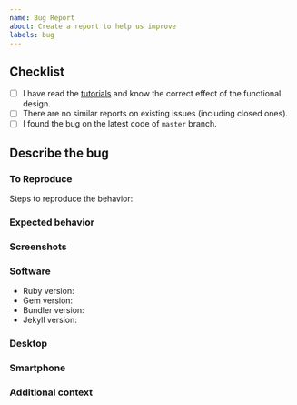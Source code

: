 ```yaml
---
name: Bug Report
about: Create a report to help us improve
labels: bug
---
```


<!-- NOTE: Please maintain all sections, otherwise the issue will be automatically closed :) -->

## Checklist
<!-- Please complete the following list of tasks, and then check it by change the "[ ]" to "[x]" -->
- [ ] I have read the [tutorials](https://chirpy.cotes.info/categories/tutorial/) and know the correct effect of the functional design.
- [ ] There are no similar reports on existing issues (including closed ones).
- [ ] I found the bug on the latest code of `master` branch.

## Describe the bug
<!-- A clear and concise description of what the bug is. -->

### To Reproduce

Steps to reproduce the behavior:
<!--
1. Go to '...'
2. Click on '....'
3. Scroll down to '....'
4. See error
-->

### Expected behavior
<!-- A clear and concise description of what you expected to happen. -->

### Screenshots
<!-- If applicable, add screenshots to help explain your problem. -->

### Software
<!-- Please complete the following information -->
- Ruby version: <!-- by running: `ruby -v` -->
- Gem version: <!-- by running: `gem -v`-->
- Bundler version: <!-- by running: `bundle -v`-->
- Jekyll version: <!-- by running: `bundle list | grep " jekyll "` -->

### Desktop
<!-- If necessary, uncomment and fill in the following list:
- OS: [e.g. macOS 10.15.6]
- Browser: [e.g. Chrome 85.0.4183.83 (64-bit)]
-->

### Smartphone
<!-- If necessary, uncomment and fill in the following list:
- Device: [e.g. iPhone 6]
- OS: [e.g. iOS 13.6.1]
- Browser: [e.g. Chrome 22]
-->

### Additional context
<!-- Add any other context about the problem here. -->

